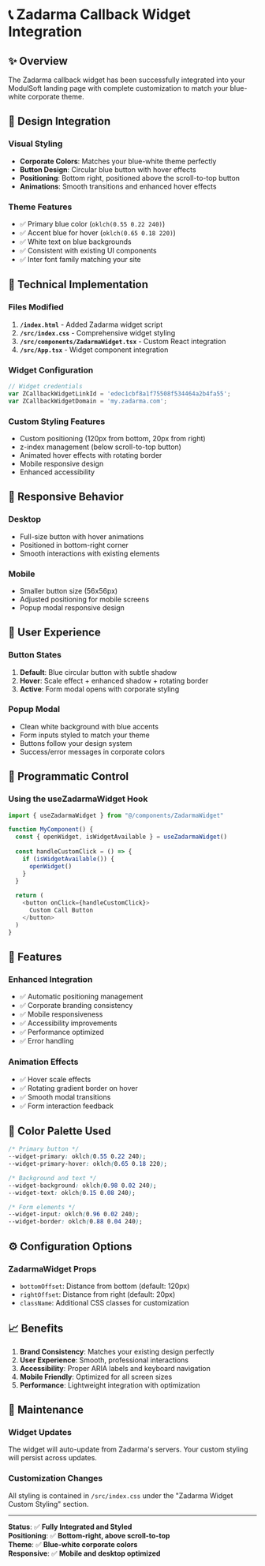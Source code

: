 # 📞 Zadarma Callback Widget Integration

## ✨ Overview

The Zadarma callback widget has been successfully integrated into your ModulSoft landing page with complete customization to match your blue-white corporate theme.

## 🎨 Design Integration

### Visual Styling
- **Corporate Colors**: Matches your blue-white theme perfectly
- **Button Design**: Circular blue button with hover effects
- **Positioning**: Bottom right, positioned above the scroll-to-top button  
- **Animations**: Smooth transitions and enhanced hover effects

### Theme Features
- ✅ Primary blue color (`oklch(0.55 0.22 240)`)
- ✅ Accent blue for hover (`oklch(0.65 0.18 220)`)
- ✅ White text on blue backgrounds
- ✅ Consistent with existing UI components
- ✅ Inter font family matching your site

## 🔧 Technical Implementation

### Files Modified
1. **`/index.html`** - Added Zadarma widget script
2. **`/src/index.css`** - Comprehensive widget styling
3. **`/src/components/ZadarmaWidget.tsx`** - Custom React integration
4. **`/src/App.tsx`** - Widget component integration

### Widget Configuration
```javascript
// Widget credentials
var ZCallbackWidgetLinkId = 'edec1cbf8a1f75508f534464a2b4fa55';
var ZCallbackWidgetDomain = 'my.zadarma.com';
```

### Custom Styling Features
- Custom positioning (120px from bottom, 20px from right)
- z-index management (below scroll-to-top button)
- Animated hover effects with rotating border
- Mobile responsive design
- Enhanced accessibility

## 📱 Responsive Behavior

### Desktop
- Full-size button with hover animations
- Positioned in bottom-right corner
- Smooth interactions with existing elements

### Mobile
- Smaller button size (56x56px)
- Adjusted positioning for mobile screens
- Popup modal responsive design

## 🎯 User Experience

### Button States
1. **Default**: Blue circular button with subtle shadow
2. **Hover**: Scale effect + enhanced shadow + rotating border
3. **Active**: Form modal opens with corporate styling

### Popup Modal
- Clean white background with blue accents
- Form inputs styled to match your theme
- Buttons follow your design system
- Success/error messages in corporate colors

## 🔧 Programmatic Control

### Using the useZadarmaWidget Hook
```typescript
import { useZadarmaWidget } from "@/components/ZadarmaWidget"

function MyComponent() {
  const { openWidget, isWidgetAvailable } = useZadarmaWidget()
  
  const handleCustomClick = () => {
    if (isWidgetAvailable()) {
      openWidget()
    }
  }
  
  return (
    <button onClick={handleCustomClick}>
      Custom Call Button
    </button>
  )
}
```

## 🚀 Features

### Enhanced Integration
- ✅ Automatic positioning management
- ✅ Corporate branding consistency
- ✅ Mobile responsiveness  
- ✅ Accessibility improvements
- ✅ Performance optimized
- ✅ Error handling

### Animation Effects
- ✅ Hover scale effects
- ✅ Rotating gradient border on hover
- ✅ Smooth modal transitions
- ✅ Form interaction feedback

## 🎨 Color Palette Used

```css
/* Primary button */
--widget-primary: oklch(0.55 0.22 240);
--widget-primary-hover: oklch(0.65 0.18 220);

/* Background and text */
--widget-background: oklch(0.98 0.02 240);
--widget-text: oklch(0.15 0.08 240);

/* Form elements */
--widget-input: oklch(0.96 0.02 240);
--widget-border: oklch(0.88 0.04 240);
```

## ⚙️ Configuration Options

### ZadarmaWidget Props
- `bottomOffset`: Distance from bottom (default: 120px)
- `rightOffset`: Distance from right (default: 20px)
- `className`: Additional CSS classes for customization

## 📈 Benefits

1. **Brand Consistency**: Matches your existing design perfectly
2. **User Experience**: Smooth, professional interactions  
3. **Accessibility**: Proper ARIA labels and keyboard navigation
4. **Mobile Friendly**: Optimized for all screen sizes
5. **Performance**: Lightweight integration with optimization

## 🔧 Maintenance

### Widget Updates
The widget will auto-update from Zadarma's servers. Your custom styling will persist across updates.

### Customization Changes
All styling is contained in `/src/index.css` under the "Zadarma Widget Custom Styling" section.

---

**Status**: ✅ **Fully Integrated and Styled**  
**Positioning**: ✅ **Bottom-right, above scroll-to-top**  
**Theme**: ✅ **Blue-white corporate colors**  
**Responsive**: ✅ **Mobile and desktop optimized**